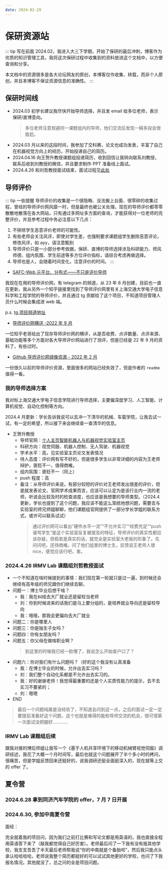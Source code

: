 ```yaml
---
date: 2024-02-29
---
```


# 保研资源站

::: tip 写在前面
2024.02，我进入大三下学期，开始了保研的最后冲刺，博客作为优质的知识管理工具，我将这次保研过程中收集到的资料放进这个文档中，以方便查询和分享。

本文档中的资源很多是各大论坛网友的原创，本博客仅作收集、转载，而非个人原创，并且本博客不保证资源信息的准确性。
:::

## 保研时间线

- 2024.03 初学长建议我尽快开始导师选择，并且发 email 给多位老师，表示保研/直博意向。
  > 多位老师注意规避同一课题组内的导师，他们交流后发现一稿多投会很尴尬。
- 2024.03 月以来的这段时间，我参加了交科赛，论文也成功发表，丰富了自己在机器视觉方向上的经历，开始投递自己的简历。
- 2024.04.16 向王贺升教授课题组投递简历，收到回信让我转向联系刘教授，联系后收到刘教授的微信，并且要求制作 PPT 准备线上面试。
- 2024.4.26 和刘哲教授面试结束，面试过程见[此处](#_2024-4-26-irmv-lab-课题组刘哲教授面试)

## 导师评价

::: tip 一些提醒
导师评价的收集是一个很隐晦、没法搬上台面、很零碎的收集过程，曾经的导师评价网风靡一时，但是最终也被公关处理。现在的导师评价都零零散散地散落在各大网站，只有通过多网址多方面的查询，才能获得对一位老师的完整评价，并且参考过程中务必注意以下几点：

1. 不排除学生恶意评价老师的可能性。
2. 有些老师会关注风评，即使对学生差，也强制要求课题组学生删除恶意评论，修改风评，如 ayy，请注意甄别
3. 导师评价只是一小部分参考依据，保研、直博的导师选择涉及科研能力、师风师德、组内氛围、学生前途等多方位评价指标，请综合考虑再做选择。
4. 导师也是人，会随着时间变化，注意评价的时间。
   :::

- [SAFC-Web 元平台、分布式——不只是评价导师](https://framist.github.io/safc/)

我现在在用的导师评价网，有 telegram 的频道，从 23 年 8 月创建，目前也一直在更新，我从另外一个知乎链接里找到了导师评价网里有关上海交通大学电子信息科学和工程学院的导师评价，并且通过 tg 贡献给了这个项目，不知道项目管理人员什么时候会集成进 web 端。

p.s. [tg 项目频道地址](https://t.me/SAFC_group)

- [导师评价网横评 -2022 年 9 月](https://zhuanlan.zhihu.com/p/514592085)

一位知乎老哥给出了现存导师评价网的横评，从是否收费、点评数量、点评来源、基础功能等多个方面对各大导师评价网站进行了测评，但是已经是 22 年 9 月的资料了，有些过时。

- [Github 导师评价网镜像资源 - 2022 年 2 月](https://github.com/wangzhiye-tiancai/mysupervisor_save)

一份很久以前的导师评价资源，里面很多的网站已经失效了，但是作者的 `readme` 值得一看。

### 我的导师选择方案

我对标上海交通大学电子信息学院进行导师选择，主要偏深度学习、人工智能、计算机视觉、自动化控制等方向。

2024.4 月更新：学长告诉我说可以去冲一下清华的机械、车载学院，让我去试一试，有一定的希望，所以接下来会继续查一查清华的信息。

- 王贺升教授
  - 导师官网：[个人主页](https://irmv.sjtu.edu.cn/wanghesheng)[智能机器人与机器视觉实验室主页](https://irmv.sjtu.edu.cn/research/)
  - 科研方向：视觉伺服、机器人控制、无人驾驶、机器视觉
  - 学术水平：高，见实验室主页论文发表情况
  - 待人态度：评价网有写不好的，但是很多学生以非常详细的内容为王老师辩护，褒贬不一，值得商榷。
  - 组内氛围：褒贬不一（同上）
  - push 程度：高
  - 备注：从导师评价来说，有部分较短的评价对王老师发出很差的评价，但是就发表论文、官网学术成果而言，应该可以认定为是该行业内一流的老师，听说会比较及时的检查进度，也应该是我想要的导师类型。（2024.4 更新，学长也提到了这个问题，我应该不能这么笼统地想问题，需要去与实验室的师兄师姐聊聊，他们课题组官网提供了一部分学长学姐的联系方式，或许可以联系试试）
    > 通过评价网可以看出“硬件水平一流”“不允许实习”“经费充足”“push 谩骂学生”是这个实验室反复被提及的特征，导师评价的真实性都应该存疑，但假若是真实的话，就完全是实验室大老板的形象了。先问问吧，还待商榷。问了他们组里的博士生，反馈说王老师人很 nice，感觉应该行吧，害。

### 2024.4.26 IRMV Lab 课题组刘哲教授面试

- 一个不知道在啥时候提到的事情：我们现在第一轮就只是过一遍，到时候还会继续有高年级的师兄跟你们继续去聊。
- 问题一：博士毕业后想干啥？
  - 我：我在纠结去大厂就业还是留校当老师
  - 刘：你到时候进来的话我们是马上要分组的，是培养就业导向还是留校导向
  - 我：哦哦，那我会更偏向去大厂就业
- 问题二：你是哪里人
- 问题三：你是独生子女吗？
- 问题四：你有女朋友吗？
- 问题五：你父母在做啥职业啊？
  > 到这里的时候我已经一脸懵了，我说怎么开始查户口了？
- 问题六：你对我们有什么问题吗？（好的这个我没有认真准备
  - 我：在博士毕业的时候，允许出去实习吗？
  - 刘：我们整个自动化系都是不允许出去实习的。
  - 我：好的谢谢老师！我觉得最重要的还是个人实质性能力的提示，去不去实习不要紧的；
  - 刘：嗯嗯
- END

> 最后一个问题纯属是没经验了，不知道会问到这一点，之后的面试一定一定要提前准备好这个问题，这个也就是难得的能和导师交流的机会，很可惜第一次面试没把握好…………

### IRMV Lab 课题组后续

跟我对接的博后师姐让我写一个《基于人机共享环境下的移动机械臂视觉伺服》调研综述，我花了大概一个月时间写，最后也就这个问题展开了半个多小时的拷问，很痛苦，但是学姐反馈回来还挺好的，说我调研还挺全面挺深入的，现在就等上交的 offer 了。

## 夏令营

### 2024.6.28 拿到同济汽车学院的 offer，7 月 7 日开展

### 2024.6.30, 参加中南夏令营

面经：

完全就着我的项目问，因为我们之前打比赛和写论文都是用英语的，我也直接全程用英语答下来了（敲我都觉得自己好厉害）。老师最后问了一下我有没有报其他学校，我支支吾吾了半天最后老师帮我说“你的中南就是个备胎呗”，然后我只能点头承认哈哈哈哈，老师说我整个简历都挺好的可以试试其他更好的学校，也问了下我报名情况。其他就没了，总之问的全是项目问题。
